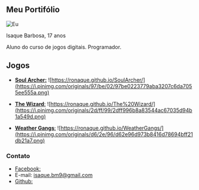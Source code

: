 ## Meu Portifólio

![Eu](https://scontent.frec10-1.fna.fbcdn.net/v/t1.0-9/22549727_1408079169290406_1982596868822454870_n.jpg?_nc_cat=108&_nc_ht=scontent.frec10-1.fna&oh=6feb9c97fff9790c2671cb64427d3bc9&oe=5CA6A21C)

Isaque Barbosa, 17 anos

Aluno do curso de jogos digitais.
Programador.


## Jogos
- [**Soul Archer:**](https://ronaque.github.io/SoulArcher/)
![https://ronaque.github.io/SoulArcher/](https://i.pinimg.com/originals/97/be/02/97be0223779aba3207c6da7055ee555a.png)

- [**The Wizard**:](https://ronaque.github.io/The%20Wizard/)
![https://ronaque.github.io/The%20Wizard/](https://i.pinimg.com/originals/2d/ff/99/2dff996b8a83544ac67035d94b1a549d.png)

- [**Weather Gangs**:](https://ronaque.github.io/WeatherGangs/)
![https://ronaque.github.io/WeatherGangs/](https://i.pinimg.com/originals/d6/2e/96/d62e96d973b8416d78694bff21db21a7.png)

### Contato
- [Facebook:](https://www.facebook.com/isaque.barbosa.395)
- E-mail: isaque.bm9@gmail.com
- [Github:](https://github.com/ronaque)

